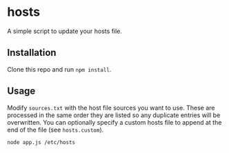# hosts

A simple script to update your hosts file.

## Installation

Clone this repo and run `npm install`.

## Usage

Modify `sources.txt` with the host file sources you want to use. These are processed in the same order they are listed so any duplicate entries will be overwritten. You can optionally specify a custom hosts file to append at the end of the file (see `hosts.custom`).

    node app.js /etc/hosts